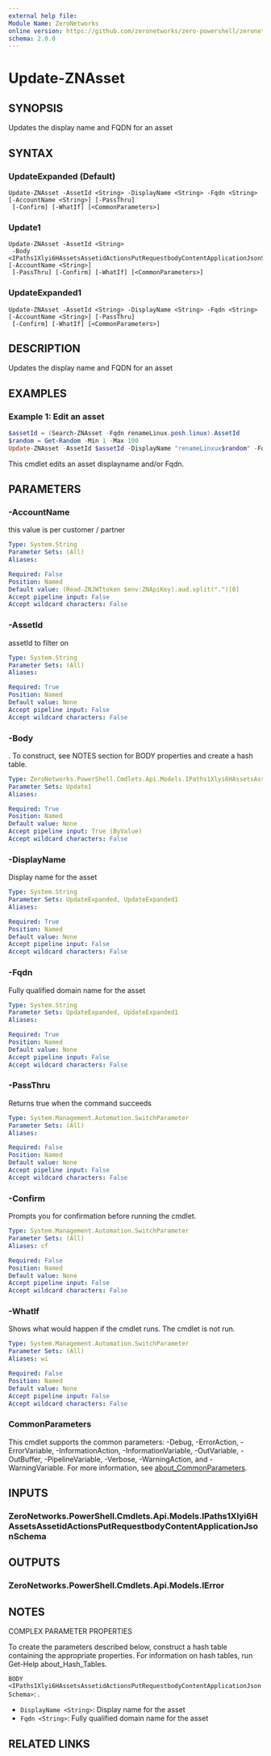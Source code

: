 ```yaml
---
external help file:
Module Name: ZeroNetworks
online version: https://github.com/zeronetworks/zero-powershell/zeronetworks/update-znasset
schema: 2.0.0
---
```


# Update-ZNAsset

## SYNOPSIS
Updates the display name and FQDN for an asset

## SYNTAX

### UpdateExpanded (Default)
```
Update-ZNAsset -AssetId <String> -DisplayName <String> -Fqdn <String> [-AccountName <String>] [-PassThru]
 [-Confirm] [-WhatIf] [<CommonParameters>]
```

### Update1
```
Update-ZNAsset -AssetId <String>
 -Body <IPaths1Xlyi6HAssetsAssetidActionsPutRequestbodyContentApplicationJsonSchema> [-AccountName <String>]
 [-PassThru] [-Confirm] [-WhatIf] [<CommonParameters>]
```

### UpdateExpanded1
```
Update-ZNAsset -AssetId <String> -DisplayName <String> -Fqdn <String> [-AccountName <String>] [-PassThru]
 [-Confirm] [-WhatIf] [<CommonParameters>]
```

## DESCRIPTION
Updates the display name and FQDN for an asset

## EXAMPLES

### Example 1: Edit an asset
```powershell
$assetId = (Search-ZNAsset -Fqdn renameLinux.posh.linux).AssetId
$random = Get-Random -Min 1 -Max 100
Update-ZNAsset -AssetId $assetId -DisplayName "renameLinxux$random" -Fqdn renameLinux.posh.linux
```

This cmdlet edits an asset displayname and/or Fqdn.

## PARAMETERS

### -AccountName
this value is per customer / partner

```yaml
Type: System.String
Parameter Sets: (All)
Aliases:

Required: False
Position: Named
Default value: (Read-ZNJWTtoken $env:ZNApiKey).aud.split(".")[0]
Accept pipeline input: False
Accept wildcard characters: False
```

### -AssetId
assetId to filter on

```yaml
Type: System.String
Parameter Sets: (All)
Aliases:

Required: True
Position: Named
Default value: None
Accept pipeline input: False
Accept wildcard characters: False
```

### -Body
.
To construct, see NOTES section for BODY properties and create a hash table.

```yaml
Type: ZeroNetworks.PowerShell.Cmdlets.Api.Models.IPaths1Xlyi6HAssetsAssetidActionsPutRequestbodyContentApplicationJsonSchema
Parameter Sets: Update1
Aliases:

Required: True
Position: Named
Default value: None
Accept pipeline input: True (ByValue)
Accept wildcard characters: False
```

### -DisplayName
Display name for the asset

```yaml
Type: System.String
Parameter Sets: UpdateExpanded, UpdateExpanded1
Aliases:

Required: True
Position: Named
Default value: None
Accept pipeline input: False
Accept wildcard characters: False
```

### -Fqdn
Fully qualified domain name for the asset

```yaml
Type: System.String
Parameter Sets: UpdateExpanded, UpdateExpanded1
Aliases:

Required: True
Position: Named
Default value: None
Accept pipeline input: False
Accept wildcard characters: False
```

### -PassThru
Returns true when the command succeeds

```yaml
Type: System.Management.Automation.SwitchParameter
Parameter Sets: (All)
Aliases:

Required: False
Position: Named
Default value: None
Accept pipeline input: False
Accept wildcard characters: False
```

### -Confirm
Prompts you for confirmation before running the cmdlet.

```yaml
Type: System.Management.Automation.SwitchParameter
Parameter Sets: (All)
Aliases: cf

Required: False
Position: Named
Default value: None
Accept pipeline input: False
Accept wildcard characters: False
```

### -WhatIf
Shows what would happen if the cmdlet runs.
The cmdlet is not run.

```yaml
Type: System.Management.Automation.SwitchParameter
Parameter Sets: (All)
Aliases: wi

Required: False
Position: Named
Default value: None
Accept pipeline input: False
Accept wildcard characters: False
```

### CommonParameters
This cmdlet supports the common parameters: -Debug, -ErrorAction, -ErrorVariable, -InformationAction, -InformationVariable, -OutVariable, -OutBuffer, -PipelineVariable, -Verbose, -WarningAction, and -WarningVariable. For more information, see [about_CommonParameters](http://go.microsoft.com/fwlink/?LinkID=113216).

## INPUTS

### ZeroNetworks.PowerShell.Cmdlets.Api.Models.IPaths1Xlyi6HAssetsAssetidActionsPutRequestbodyContentApplicationJsonSchema

## OUTPUTS

### ZeroNetworks.PowerShell.Cmdlets.Api.Models.IError

## NOTES

COMPLEX PARAMETER PROPERTIES

To create the parameters described below, construct a hash table containing the appropriate properties. For information on hash tables, run Get-Help about_Hash_Tables.


`BODY <IPaths1Xlyi6HAssetsAssetidActionsPutRequestbodyContentApplicationJsonSchema>`: .
  - `DisplayName <String>`: Display name for the asset
  - `Fqdn <String>`: Fully qualified domain name for the asset

## RELATED LINKS

